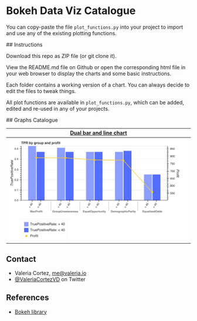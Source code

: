 # Bokeh Data Viz Catalogue

You can copy-paste the file `plot_functions.py` into your project to import and use any of the existing plotting functions.

## Instructions

Download this repo as ZIP file (or git clone it).

View the README.md file on Github or open the corresponding html file in your web browser to display the charts and 
some basic instructions.

Each folder contains a working version of a chart. You can always decide to edit the files to tweak things.

 All plot functions are available in `plot_functions.py`, which can be added, edited and re-used in any of your 
 projects.
 
 ## Graphs Catalogue
 
 |[Dual bar and line chart](https://github.com/valeria-io/bokeh-vis-functions/tree/master/dual_axis_bar_line_plot) |
 | --- |
 |![dual_axis_multiple_bar_line_chart_basic text](./dual_axis_bar_line_plot/images/dual_axis_multiple_bar_line_chart_basic.png)|
 
 
## Contact

- Valeria Cortez, [me@valeria.io](https://twitter.com/ValeriaCortezVD)
- [@ValeriaCortezVD](https://twitter.com/ValeriaCortezVD) on Twitter

## References

- [Bokeh library](https://bokeh.pydata.org/en/latest/)
